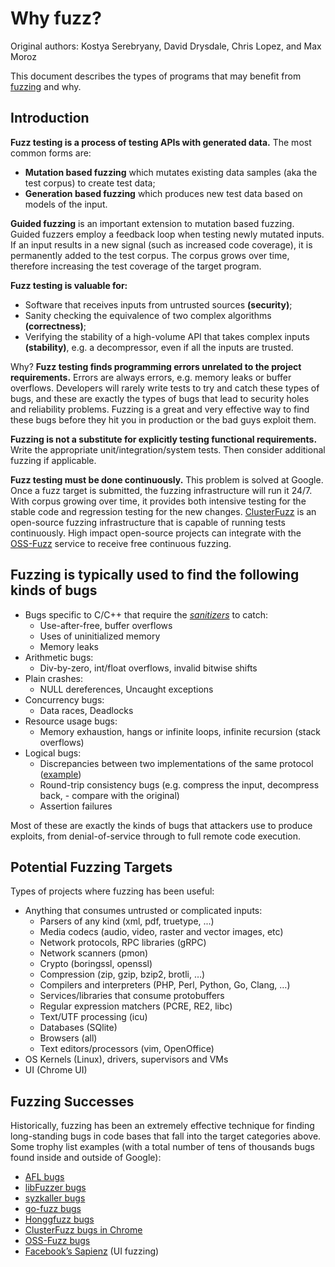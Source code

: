 # Why fuzz?

Original authors: Kostya Serebryany, David Drysdale, Chris Lopez, and Max Moroz

This document describes the types of programs that may benefit from [fuzzing](https://en.wikipedia.org/wiki/Fuzzing) and why.

## Introduction

**Fuzz testing is a process of testing APIs with generated data.** The most common forms are:
- **Mutation based fuzzing** which mutates existing data samples (aka the test corpus) to create test data;
- **Generation based fuzzing** which produces new test data based on models of the input.

**Guided fuzzing** is an important extension to mutation based fuzzing. Guided fuzzers employ a feedback loop when testing newly mutated inputs. If an input results in a new signal  (such as increased code coverage), it is permanently added to the test corpus. The corpus grows over time, therefore increasing the test coverage of the target program.

**Fuzz testing is valuable for:**
- Software that receives inputs from untrusted sources **(security)**;
- Sanity checking the equivalence of two complex algorithms **(correctness)**;
- Verifying the stability of a high-volume API that takes complex inputs **(stability)**,
e.g. a decompressor, even if all the inputs are trusted.

Why? **Fuzz testing finds programming errors unrelated to the project requirements.** Errors are always errors, e.g. memory leaks or buffer overflows. Developers will rarely write tests to try and catch these types of bugs, and these are exactly the types of bugs that lead to security holes and reliability problems. Fuzzing is a great and very effective way to find these bugs before they hit you in production or the bad guys exploit them.

**Fuzzing is not a substitute for explicitly testing functional requirements.** Write the appropriate unit/integration/system tests. Then consider additional fuzzing if applicable.

**Fuzz testing must be done continuously.** This problem is solved at Google. Once a fuzz target is submitted, the fuzzing infrastructure will run it 24/7. With corpus growing over time, it provides both intensive testing for the stable code and regression testing for the new changes. [ClusterFuzz](https://github.com/google/clusterfuzz) is an open-source fuzzing infrastructure that is capable of running tests continuously. High impact open-source projects can integrate with the [OSS-Fuzz](https://github.com/google/oss-fuzz) service to receive free continuous fuzzing.

## Fuzzing is typically used to find the following kinds of bugs
- Bugs specific to C/C++ that require the *[sanitizers](https://github.com/google/sanitizers)* to catch:
  - Use-after-free, buffer overflows
  - Uses of uninitialized memory
  - Memory leaks
- Arithmetic bugs:
  - Div-by-zero, int/float overflows, invalid bitwise shifts
- Plain crashes:
  - NULL dereferences, Uncaught exceptions
- Concurrency bugs:
  - Data races, Deadlocks
- Resource usage bugs:
  - Memory exhaustion, hangs or infinite loops, infinite recursion (stack overflows)
- Logical bugs:
  - Discrepancies between two implementations of the same protocol ([example](https://blog.fuzzing-project.org/31-Fuzzing-Math-miscalculations-in-OpenSSLs-BN_mod_exp-CVE-2015-3193.html))
  - Round-trip consistency bugs (e.g. compress the input, decompress back, - compare with the original)
  - Assertion failures
 
Most of these are exactly the kinds of bugs that attackers use to produce exploits, from denial-of-service through to full remote code execution.

## Potential Fuzzing Targets
Types of projects where fuzzing has been useful:
- Anything that consumes untrusted or complicated inputs:
  - Parsers of any kind (xml, pdf, truetype, ...)
  - Media codecs (audio, video, raster and vector images, etc)
  - Network protocols, RPC libraries  (gRPC)
  - Network scanners (pmon)
  - Crypto (boringssl, openssl)
  - Compression (zip, gzip, bzip2, brotli, …)
  - Compilers and interpreters (PHP, Perl, Python, Go, Clang, …)
  - Services/libraries that consume protobuffers
  - Regular expression matchers (PCRE, RE2, libc)
  - Text/UTF processing (icu)
  - Databases (SQlite)
  - Browsers (all)
  - Text editors/processors (vim, OpenOffice)
- OS Kernels (Linux), drivers, supervisors and VMs
- UI (Chrome UI)

## Fuzzing Successes
Historically, fuzzing has been an extremely effective technique for finding long-standing bugs in code bases that fall into the target categories above. Some trophy list examples (with a total number of tens of thousands bugs found inside and outside of Google):
- [AFL bugs](http://lcamtuf.coredump.cx/afl/#bugs)
- [libFuzzer bugs](http://llvm.org/docs/LibFuzzer.html#trophies)
- [syzkaller bugs](https://github.com/google/syzkaller/blob/master/docs/found_bugs.md)
- [go-fuzz bugs](https://github.com/dvyukov/go-fuzz#trophies)
- [Honggfuzz bugs](https://github.com/google/honggfuzz#trophies)
- [ClusterFuzz bugs in Chrome](https://bugs.chromium.org/p/chromium/issues/list?can=1&q=label%3AClusterFuzz+-status%3AWontFix%2CDuplicate&sort=-id&colspec=ID+Pri+M+Stars+ReleaseBlock+Cr+Status+Owner+Summary+OS+Modified&x=m&y=releaseblock&cells=tiles)
- [OSS-Fuzz bugs](https://bugs.chromium.org/p/oss-fuzz/issues/list?q=label%3AClusterFuzz+-status%3AWontFix%2CDuplicate&can=1)
- [Facebook’s Sapienz](https://engineering.fb.com/developer-tools/sapienz-intelligent-automated-software-testing-at-scale/) (UI fuzzing)


